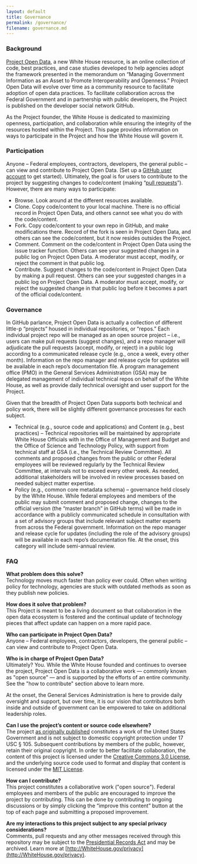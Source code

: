 ```yaml
---
layout: default
title: Governance
permalink: /governance/
filename: governance.md
---
```


### Background
[Project Open Data](http://project-open-data.github.com), a new White House resource, is an online collection of code, best practices, and case studies developed to help agencies adopt the framework presented in the memorandum on “Managing Government Information as an Asset to Promote Interoperability and Openness.” Project Open Data will evolve over time as a community resource to facilitate adoption of open data practices. To facilitate collaboration across the Federal Government and in partnership with public developers, the Project is published on the developer social network GitHub. 

As the Project founder, the White House is dedicated to maximizing openness, participation, and collaboration while ensuring the integrity of the resources hosted within the Project. This page provides information on ways to participate in the Project and how the White House will govern it. 

### Participation
Anyone – Federal employees, contractors, developers, the general public – can view and contribute to Project Open Data. (Set up a [GitHub user account](http://www.github.com/users) to get started). Ultimately, the goal is for users to contribute to the project by suggesting changes to code/content (making “[pull requests](https://help.github.com/articles/using-pull-requests)”). However, there are many ways to participate:
* Browse. Look around at the different resources available.
* Clone. Copy code/content to your local machine. There is no official record in Project Open Data, and others cannot see what you do with the code/content. 
* Fork. Copy code/content to your own repo in GitHub, and make modifications there. Record of the fork is seen in Project Open Data, and others can see the code/content, but it now resides outsides the Project.
* Comment. Comment on the code/content in Project Open Data using the issue tracker function. Others can see your suggested changes in a public log on Project Open Data. A moderator must accept, modify, or reject the comment in that public log.
* Contribute. Suggest changes to the code/content in Project Open Data by making a pull request. Others can see your suggested changes in a public log on Project Open Data. A moderator must accept, modify, or reject the suggested change in that public log before it becomes a part of the official code/content. 

### Governance
In GitHub parlance, Project Open Data is actually a collection of different little-p “projects” housed in individual repositories, or “repos.” Each individual project repo will be managed as an open source project – i.e., users can make pull requests (suggest changes), and a repo manager will adjudicate the pull requests (accept, modify, or reject) in a public log according to a communicated release cycle (e.g., once a week, every other month). Information on the repo manager and release cycle for updates will be available in each repo’s documentation file. A program management office (PMO) in the General Services Administration (GSA) may be delegated management of individual technical repos on behalf of the White House, as well as provide daily technical oversight and user support for the Project.

Given that the breadth of Project Open Data supports both technical and policy work, there will be slightly different governance processes for each subject.

* Technical (e.g., source code and applications) and Content (e.g., best practices) – Technical repositories will be maintained by appropriate White House Officials with in the Office of Management and Budget and the Office of Science and Technology Policy, with support from technical staff at GSA (i.e., the Technical Review Committee). All comments and proposed changes from the public or other Federal employees will be reviewed regularly by the Technical Review Committee, at intervals not to exceed every other week. As needed, additional stakeholders will be involved in review processes based on needed subject matter expertise. 
* Policy (e.g., common core metadata schema) – governance held closely by the White House. While federal employees and members of the public may submit comment and proposed change, changes to the official version (the “master branch” in GitHub terms) will be made in accordance with a publicly communicated schedule in consultation with a set of advisory groups that include relevant subject matter experts from across the Federal government. Information on the repo manager and release cycle for updates (including the role of the advisory groups) will be available in each repo’s documentation file. At the onset, this category will include semi-annual review.


### FAQ
**What problem does this solve?**  
Technology moves much faster than policy ever could. Often when writing policy for technology, agencies are stuck with outdated methods as soon as they publish new policies.  

**How does it solve that problem?**  
This Project is meant to be a living document so that collaboration in the open data ecosystem is fostered and the continual update of technology pieces that affect update can happen on a more rapid pace.

**Who can participate in Project Open Data?**  
Anyone – Federal employees, contractors, developers, the general public – can view and contribute to Project Open Data.  

**Who is in charge of Project Open Data?**  
Ultimately? You. While the White House founded and continues to oversee the project, Project Open Data is a collaborative work — commonly known as "open source" — and is supported by the efforts of an entire community. See the "how to contribute" section above to learn more.  

At the onset, the General Services Administration is here to provide daily oversight and support, but over time, it is our vision that contributors both inside and outside of government can be empowered to take on additional leadership roles.  

**Can I use the project’s content or source code elsewhere?**  
The project [as originally published](http://project-open-data.github.io/) constitutes a work of the United States Government and is not subject to domestic copyright protection under 17 USC § 105. Subsequent contributions by members of the public, however, retain their original copyright.
In order to better facilitate collaboration, the content of this project is licensed under the [Creative Commons 3.0 License](http://creativecommons.org/licenses/by/3.0/us/deed.en_US), and the underlying source code used to format and display that content is licensed under the [MIT License](http://opensource.org/licenses/mit-license.php).

**How can I contribute?**  
This project constitutes a collaborative work ("open source"). Federal employees and members of the public are encouraged to improve the project by contributing. This can be done by contributing to ongoing discussions or by simply clicking the “improve this content” button at the top of each page and submitting a proposed improvement.

**Are my interactions to this project subject to any special privacy considerations?**  
Comments, pull requests and any other messages received through this repository may be subject to the [Presidential Records Act](http://www.archives.gov/about/laws/presidential-records.html) and may be archived. Learn more at [http://WhiteHouse.gov/privacy](http://WhiteHouse.gov/privacy).  



